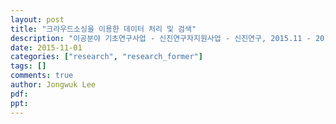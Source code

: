 ```yaml
---
layout: post
title: "크라우드소싱을 이용한 데이터 처리 및 검색"
description: "이공분야 기초연구사업 - 신진연구자지원사업 - 신진연구, 2015.11 - 2018.10 (연구책임자)"
date: 2015-11-01
categories: ["research", "research_former"]
tags: []
comments: true
author: Jongwuk Lee
pdf:
ppt:
---
```

